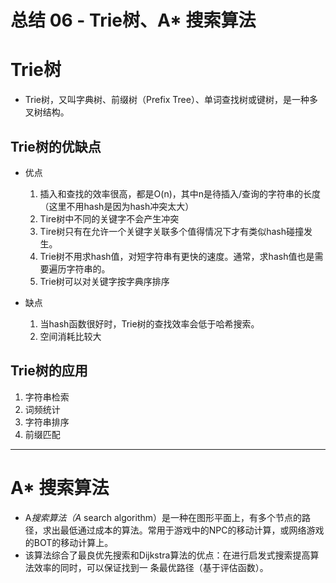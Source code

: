 # 总结 06 - Trie树、A* 搜索算法

# Trie树

- Trie树，又叫字典树、前缀树（Prefix Tree）、单词查找树或键树，是一种多叉树结构。

## Trie树的优缺点

- 优点
  1. 插入和查找的效率很高，都是O(n)，其中n是待插入/查询的字符串的长度（这里不用hash是因为hash冲突太大）
  2. Tire树中不同的关键字不会产生冲突
  3. Tire树只有在允许一个关键字关联多个值得情况下才有类似hash碰撞发生。
  4. Trie树不用求hash值，对短字符串有更快的速度。通常，求hash值也是需要遍历字符串的。
  5. Trie树可以对关键字按字典序排序

- 缺点
  1. 当hash函数很好时，Trie树的查找效率会低于哈希搜索。
  2. 空间消耗比较大

## Trie树的应用

1. 字符串检索
2. 词频统计
3. 字符串排序
4. 前缀匹配

---

# A* 搜索算法

- A*搜索算法（A* search algorithm）是一种在图形平面上，有多个节点的路径，求出最低通过成本的算法。常用于游戏中的NPC的移动计算，或网络游戏的BOT的移动计算上。
- 该算法综合了最良优先搜索和Dijkstra算法的优点：在进行启发式搜索提高算法效率的同时，可以保证找到一 条最优路径（基于评估函数）。


